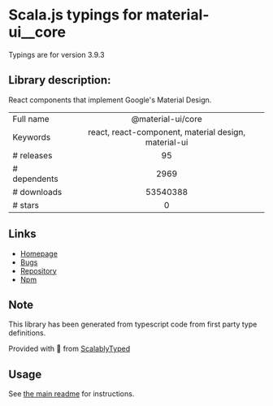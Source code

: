 
# Scala.js typings for material-ui__core

Typings are for version 3.9.3

## Library description:
React components that implement Google's Material Design.

|                    |                 |
| ------------------ | :-------------: |
| Full name          | @material-ui/core |
| Keywords           | react, react-component, material design, material-ui |
| # releases         | 95 |
| # dependents       | 2969 |
| # downloads        | 53540388 |
| # stars            | 0 |

## Links
- [Homepage](https://material-ui.com/)
- [Bugs](https://github.com/mui-org/material-ui/issues)
- [Repository](https://github.com/mui-org/material-ui)
- [Npm](https://www.npmjs.com/package/%40material-ui%2Fcore)
    


## Note
This library has been generated from typescript code from first party type definitions.

Provided with :purple_heart: from [ScalablyTyped](https://github.com/oyvindberg/ScalablyTyped)

## Usage
See [the main readme](../../readme.md) for instructions.


